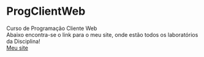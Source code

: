 # ProgClientWeb
Curso de Programação Cliente Web
\
Abaixo encontra-se o link para o meu site, onde estão todos os laboratórios da Disciplina!
\
 [Meu site](https://gitisa07.github.io/Meu%20site%20Isabella/Meu%20site1/index.html)
 
 
 

